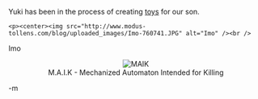 <p>Yuki has been in the process of creating <a href="http://www.modus-tollens.com/blog/2006/01/keitas-toys.html">toys</a> for our son.</p>

	<p><center><img src="http://www.modus-tollens.com/blog/uploaded_images/Imo-760741.JPG" alt="Imo" /><br />
Imo</center></p>
	<p><center><img src="http://www.modus-tollens.com/blog/uploaded_images/Picture%20009-716477.jpg" alt="MAIK" /><br />
M.A.I.K - Mechanized Automaton Intended for Killing</center></p>
	<p>-m</p>
